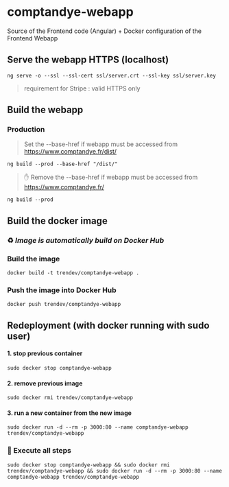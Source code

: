 # comptandye-webapp
Source of the Frontend code (Angular) + Docker configuration of the Frontend Webapp

## Serve the webapp HTTPS (localhost)
`ng serve -o --ssl --ssl-cert ssl/server.crt --ssl-key ssl/server.key`
> requirement for Stripe : valid HTTPS only

## Build the webapp

### Production

> Set the --base-href if webapp must be accessed from https://www.comptandye.fr/dist/

`ng build --prod --base-href "/dist/"`

> ✋ Remove the --base-href if webapp must be accessed from https://www.comptandye.fr/

`ng build --prod`

## Build the docker image

### :recycle: *Image is automatically build on Docker Hub*

### Build the image
`docker build -t trendev/comptandye-webapp .`

### Push the image into Docker Hub
`docker push trendev/comptandye-webapp`

## Redeployment (with docker running with sudo user)
#### 1. stop previous container
`sudo docker stop comptandye-webapp`

#### 2. remove previous image
`sudo docker rmi trendev/comptandye-webapp`

#### 3. run a new container from the new image
`sudo docker run -d --rm -p 3000:80 --name comptandye-webapp trendev/comptandye-webapp`

### :dizzy: Execute all steps
`sudo docker stop comptandye-webapp && sudo docker rmi trendev/comptandye-webapp && sudo docker run -d --rm -p 3000:80 --name comptandye-webapp trendev/comptandye-webapp`
